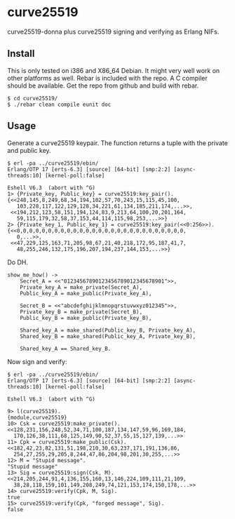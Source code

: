 # curve25519
curve25519-donna plus curve25519 signing and verifying as Erlang NIFs.

## Install
This is only tested on i386 and X86_64 Debian. It might very well work on other platforms as well.
Rebar is included with the repo. A C compiler should be available.
Get the repo from github and build with rebar.

```
$ cd curve25519/
$ ./rebar clean compile eunit doc
```

## Usage
Generate a curve25519 keypair. The function returns a tuple with the private and public key. 
```
$ erl -pa ../curve25519/ebin/
Erlang/OTP 17 [erts-6.3] [source] [64-bit] [smp:2:2] [async-threads:10] [kernel-poll:false]

Eshell V6.3  (abort with ^G)
1> {Private_key, Public_key} = curve25519:key_pair().
{<<248,145,8,249,68,34,194,102,57,70,243,15,115,45,100,
   103,228,117,122,129,128,34,221,61,134,185,211,174,...>>,
 <<194,212,123,58,151,194,124,83,9,213,64,100,20,201,164,
   59,115,179,32,58,37,153,44,114,115,98,253,...>>}
2> {Private_key_1, Public_key_1} = curve25519:key_pair(<<0:256>>).
{<<0,0,0,0,0,0,0,0,0,0,0,0,0,0,0,0,0,0,0,0,0,0,0,0,0,0,0,
   0,...>>,
 <<47,229,125,163,71,205,98,67,21,40,218,172,95,187,41,7,
   48,255,246,132,175,196,207,194,237,144,153,...>>}
```
Do DH.

```
show_me_how() ->
    Secret_A = <<"01234567890123456789012345678901">>,
    Private_key_A = make_private(Secret_A),
    Public_key_A = make_public(Private_key_A),

    Secret_B = <<"abcdefghijklmnopqrstuvwxyz012345">>,
    Private_key_B = make_private(Secret_B),
    Public_key_B = make_public(Private_key_B),
    
    Shared_key_A = make_shared(Public_key_B, Private_key_A),
    Shared_key_B = make_shared(Public_key_A, Private_key_B),
    
    Shared_key_A == Shared_key_B.
```
Now sign and verify:
```
$ erl -pa ../curve25519/ebin/
Erlang/OTP 17 [erts-6.3] [source] [64-bit] [smp:2:2] [async-threads:10] [kernel-poll:false]

Eshell V6.3  (abort with ^G)

9> l(curve25519).                  
{module,curve25519}
10> Csk = curve25519:make_private().
<<128,231,156,248,52,34,71,100,187,134,147,59,96,169,184,
  170,126,38,111,68,125,149,90,52,37,55,15,127,139,...>>
11> Cpk = curve25519:make_public(Csk).       
<<182,42,23,82,131,51,198,210,30,63,237,171,191,136,86,
  254,27,255,29,205,8,244,47,86,204,98,201,30,255,...>>
12> M = "Stupid message".              
"Stupid message"
13> Sig = curve25519:sign(Csk, M).     
<<214,205,244,91,4,136,155,160,13,146,224,109,111,21,109,
  38,28,118,159,101,149,208,249,74,121,153,174,150,178,...>>
14> curve25519:verify(Cpk, M, Sig).    
true
15> curve25519:verify(Cpk, "forged message", Sig).
false

```